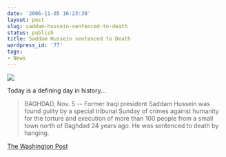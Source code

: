 ```yaml
---
date: '2006-11-05 16:23:30'
layout: post
slug: saddam-hussein-sentenced-to-death
status: publish
title: Saddam Hussein sentenced to Death
wordpress_id: '77'
tags:
- News
---
```


![](http://media3.washingtonpost.com/wp-dyn/content/photo/2006/11/05/PH2006110500204.jpg)

Today is a defining day in history...


> BAGHDAD, Nov. 5 -- Former Iraqi president Saddam Hussein was found guilty by a special tribunal Sunday of crimes against humanity for the torture and execution of more than 100 people from a small town north of Baghdad 24 years ago. He was sentenced to death by hanging.

[The Washington Post](http://www.washingtonpost.com/wp-dyn/content/article/2006/11/05/AR2006110500135.html)
